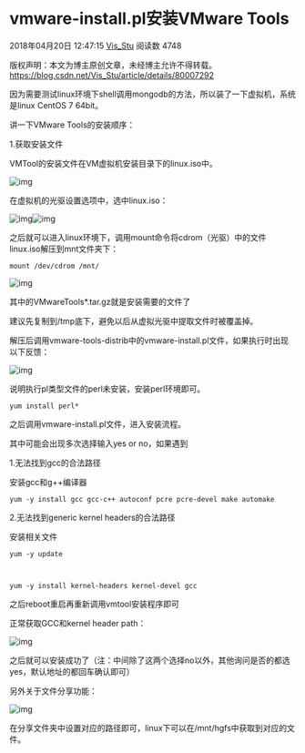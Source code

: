 # vmware-install.pl安装VMware Tools

2018年04月20日 12:47:15 [Vis_Stu](https://me.csdn.net/Vis_Stu) 阅读数 4748



 版权声明：本文为博主原创文章，未经博主允许不得转载。 <https://blog.csdn.net/Vis_Stu/article/details/80007292>

因为需要测试linux环境下shell调用mongodb的方法，所以装了一下虚拟机，系统是linux CentOS 7 64bit。

讲一下VMware Tools的安装顺序：

1.获取安装文件

VMTool的安装文件在VM虚拟机安装目录下的linux.iso中。

![img](https://img-blog.csdn.net/20180419165226755)

在虚拟机的光驱设置选项中，选中linux.iso：

![img](https://img-blog.csdn.net/20180419165326973)![img](https://img-blog.csdn.net/20180419165339234)

之后就可以进入linux环境下，调用mount命令将cdrom（光驱）中的文件linux.iso解压到mnt文件夹下：

```
mount /dev/cdrom /mnt/
```

![img](https://img-blog.csdn.net/20180419170234612)

其中的VMwareTools*.tar.gz就是安装需要的文件了

建议先复制到/tmp底下，避免以后从虚拟光驱中提取文件时被覆盖掉。

解压后调用vmware-tools-distrib中的vmware-install.pl文件，如果执行时出现以下反馈：

![img](https://img-blog.csdn.net/20180419170710655)

说明执行pl类型文件的perl未安装，安装perl环境即可。

```
yum install perl*
```

之后调用vmware-install.pl文件，进入安装流程。

其中可能会出现多次选择输入yes or no，如果遇到

1.无法找到gcc的合法路径

安装gcc和g++编译器

```
yum -y install gcc gcc-c++ autoconf pcre pcre-devel make automake
```

2.无法找到generic kernel headers的合法路径

安装相关文件

```
yum -y update  



yum -y install kernel-headers kernel-devel gcc
```

之后reboot重启再重新调用vmtool安装程序即可

正常获取GCC和kernel header path：

![img](https://img-blog.csdn.net/20180420124150774)

之后就可以安装成功了（注：中间除了这两个选择no以外，其他询问是否的都选yes，默认地址的都回车确认即可）

另外关于文件分享功能：

![img](https://img-blog.csdn.net/20180420124606747)

在分享文件夹中设置对应的路径即可，linux下可以在/mnt/hgfs中获取到对应的文件。